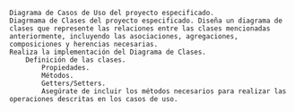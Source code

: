 

    Diagrama de Casos de Uso del proyecto especificado.
    Diagrmama de Clases del proyecto especificado. Diseña un diagrama de clases que represente las relaciones entre las clases mencionadas anteriormente, incluyendo las asociaciones, agregaciones, composiciones y herencias necesarias.
    Realiza la implementación del Diagrama de Clases.
        Definición de las clases.
            Propiedades.
            Métodos.
            Getters/Setters.
            Asegúrate de incluir los métodos necesarios para realizar las operaciones descritas en los casos de uso.
